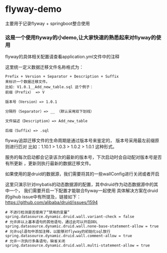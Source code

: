 # flyway-demo
主要用于记录flyway + springboot整合使用

### 这是一个使用flyway的小demo,让大家快速的熟悉起来对flyway的使用

flyway的具体相关配置请查看application.yml文件中的注释

这里统一定义数据迁移文件名称格式为：
```
Prefix + Version + Separator + Description + Suffix
来标识一个数据迁移文件。
比如: V1.0.1__Add_new_table.sql 这个例子：
前缀（Prefix） => V 

版本号（Version）=> 1.0.1

分隔符（Separator）=> __ （默认采用双下划线）

文件描述（Description）=> Add_new_table

后缀（Suffix）=> .sql
```

 flyway追踪迁移文件的生命周期是通过版本号来鉴定的，
 版本号采用最左前缀原则进行匹对
 比如：1.10.1 > 1.0.3 > 1.0.2 > 1.0.1 
 这种形式。
 
 服务的每次启动都会记录该次的最新的版本号，下次启动时会自动配对版本号是否有所更新
 ，更新则执行最新的数据迁移文件。



如果使用的是druid的数据源，我们需要将其的一些wallConfig进行关闭或者开启

这里只演示针对mybatis的动态数据源的配置，其中druid作为动态数据源中的其中一个，
我们需要开启一下配置才能联合flyway一起使用
具体解决方案在druid的gihub issue中有所提及，链接如下：
https://github.com/alibaba/druid/issues/1594
```
# 不进行检测是否使用了“禁用的变量”
spring.datasource.dynamic.druid.wall.variant-check = false
# 允许非以上基本语句的其他语句，通过此可以开启DDL
spring.datasource.dynamic.druid.wall.none-base-statement-allow = true
# 允许sql语句中添加注释，以能够对flyway的初始化sql放行
spring.datasource.dynamic.druid.wall.comment-allow = true
# 允许一次执行多条语句，缺省关闭
spring.datasource.dynamic.druid.wall.multi-statement-allow = true
```